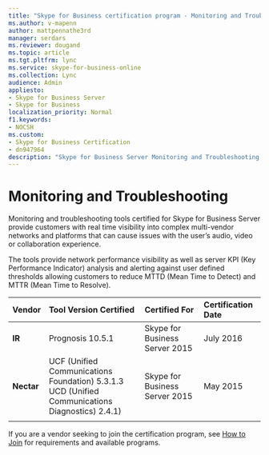 ```yaml
---
title: "Skype for Business certification program - Monitoring and Troubleshooting"
ms.author: v-mapenn
author: mattpennathe3rd
manager: serdars
ms.reviewer: dougand
ms.topic: article
ms.tgt.pltfrm: lync
ms.service: skype-for-business-online
ms.collection: Lync
audience: Admin
appliesto:
- Skype for Business Server
- Skype for Business 
localization_priority: Normal
f1.keywords:
- NOCSH
ms.custom:
- Skype for Business Certification
- dn947964
description: "Skype for Business Server Monitoring and Troubleshooting tools validate tool provides real time visibility into complex multi-vendor networks and platforms that can cause issues with the user’s audio, video or collaboration experience."
---
```


# Monitoring and Troubleshooting
Monitoring and troubleshooting tools certified for Skype for Business Server provide customers with real time visibility into complex multi-vendor networks and platforms that can cause issues with the user’s audio, video or collaboration experience. 

The tools provide network performance visibility as well as server KPI (Key Performance Indicator) analysis and alerting against user defined thresholds allowing customers to reduce MTTD (Mean Time to Detect) and MTTR (Mean Time to Resolve).


|Vendor  |Tool Version Certified |Certified For |Certification Date  |
|:---  |:--- |:--- |:--- |
|**IR** |Prognosis 10.5.1 | Skype for Business Server 2015|July 2016|
|**Nectar**|UCF (Unified Communications Foundation) 5.3.1.3 <br>UCD (Unified Communications Diagnostics) 2.4.1)|Skype for Business Server 2015|May 2015 |
|     |         |         |         |


If you are a vendor seeking to join the certification program, see [How to Join](how-to-join.md) for requirements and available programs.

